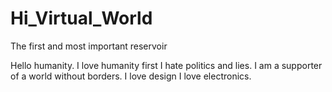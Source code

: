 # Hi_Virtual_World
The first and most important reservoir


Hello humanity. 
I love humanity first I hate politics and lies. 
I am a supporter of a world without borders. 
I love design I love electronics.
